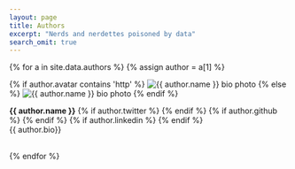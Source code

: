 ```yaml
---
layout: page
title: Authors
excerpt: "Nerds and nerdettes poisoned by data"
search_omit: true
---
```

{% for a in site.data.authors %}
{% assign author = a[1] %}
<div class="authorinfo">
{% if author.avatar contains 'http' %}
          <img src="{{ author.avatar }}" class="bio-photo" class="author-photo" alt="{{ author.name }} bio photo">
{% else %}
          <img src="{{ site.url }}/images/{{ author.avatar }}" class="bio-photo" alt="{{ author.name }} bio photo">
{% endif %}

<span><b>{{ author.name }}</b>
{% if author.twitter %}
  <a href="https://twitter.com/{{ author.twitter }}" title="Follow me on Twitter" itemprop="Twitter"><i class="fa fa-twitter-square"></i></a>
{% endif %}
{% if author.github %}
  <a href="https://www.github.com/{{ author.github }}" title="Watch my code" itemprop="Github"><i class="fa fa-github-square"></i></a>
{% endif %}
{% if author.linkedin %}
  <a href="https://www.linkedin.com/in/{{ author.linkedin }}" title="Contact me on LinkedIn" itemprop="Linkedin"><i class="fa fa-linkedin-square"></i></a>
{% endif %}
<br>{{ author.bio}}
</span>
</div>

<br>
{% endfor %}
